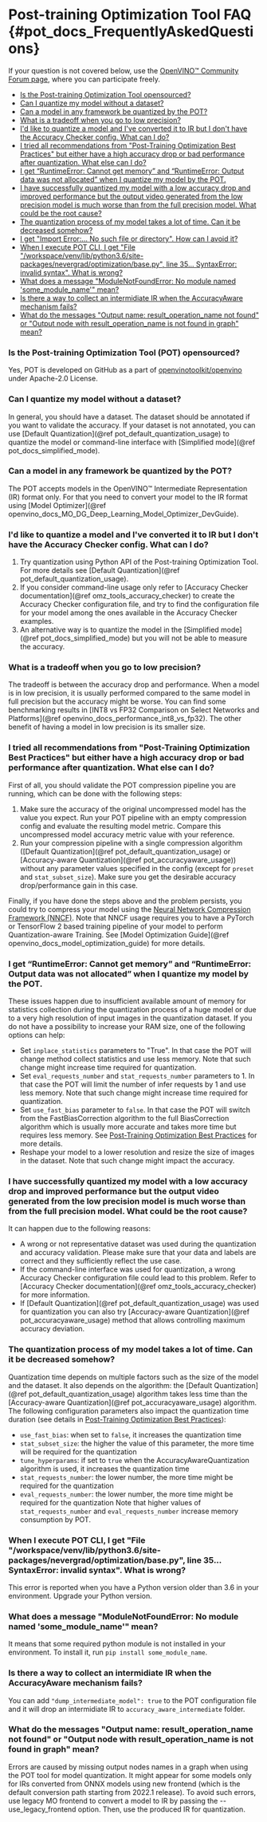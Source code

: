 # Post-training Optimization Tool FAQ {#pot_docs_FrequentlyAskedQuestions}

If your question is not covered below, use the [OpenVINO™ Community Forum page](https://community.intel.com/t5/Intel-Distribution-of-OpenVINO/bd-p/distribution-openvino-toolkit),
where you can participate freely.

- <a href="#opensourced">Is the Post-training Optimization Tool opensourced?</a>
- <a href="#dataset">Can I quantize my model without a dataset?</a>
- <a href="#framework">Can a model in any framework be quantized by the POT?</a>
- <a href="#tradeoff">What is a tradeoff when you go to low precision?</a>
- <a href="#noac">I'd like to quantize a model and I've converted it to IR but I don't have the Accuracy Checker config. What can I do?</a>
- <a href="#nncf">I tried all recommendations from "Post-Training Optimization Best Practices" but either have a high accuracy drop or bad performance after quantization.
What else can I do?</a>
- <a href="#memory">I get “RuntimeError: Cannot get memory” and “RuntimeError: Output data was not allocated” when I quantize my model by the POT.</a>
- <a href="#quality">I have successfully quantized my model with a low accuracy drop and improved performance but the output video generated from the low precision model is much worse than from the full precision model. What could be the root cause?</a>
- <a href="#longtime">The quantization process of my model takes a lot of time. Can it be decreased somehow?</a>
- <a href="#import">I get "Import Error:... No such file or directory". How can I avoid it?</a>
- <a href="#python">When I execute POT CLI, I get "File "/workspace/venv/lib/python3.6/site-packages/nevergrad/optimization/base.py", line 35... SyntaxError: invalid syntax". What is wrong?</a>
- <a href="#nomodule">What does a message "ModuleNotFoundError: No module named 'some\_module\_name'" mean?</a>
- <a href="#dump">Is there a way to collect an intermidiate IR when the AccuracyAware mechanism fails?</a>
- <a href="#outputs">What do the messages "Output name: result_operation_name not found" or "Output node with result_operation_name is not found in graph" mean?</a>


### <a name="opensourced">Is the Post-training Optimization Tool (POT) opensourced?</a>

Yes, POT is developed on GitHub as a part of [openvinotoolkit/openvino](https://github.com/openvinotoolkit/openvino) under Apache-2.0 License.

### <a name="dataset">Can I quantize my model without a dataset?</a>

In general, you should have a dataset. The dataset should be annotated if you want to validate the accuracy.
If your dataset is not annotated, you can use [Default Quantization](@ref pot_default_quantization_usage) to quantize the model or command-line interface with [Simplified mode](@ref pot_docs_simplified_mode).

### <a name="framework">Can a model in any framework be quantized by the POT?</a>

The POT accepts models in the OpenVINO&trade; Intermediate Representation (IR) format only. For that you need to convert your model to the IR format using
[Model Optimizer](@ref openvino_docs_MO_DG_Deep_Learning_Model_Optimizer_DevGuide).

### <a name="noac">I'd like to quantize a model and I've converted it to IR but I don't have the Accuracy Checker config. What can I do?</a>

1. Try quantization using Python API of the Post-training Optimization Tool. For more details see [Default Quantization](@ref pot_default_quantization_usage).
2. If you consider command-line usage only refer to [Accuracy Checker documentation](@ref omz_tools_accuracy_checker) to create the Accuracy Checker configuration file, and try to find the configuration file for your model among the ones available in the Accuracy Checker examples. 
3. An alternative way is to quantize the model in the [Simplified mode](@ref pot_docs_simplified_mode) but you will not be able to measure the accuracy.

### <a name="tradeoff">What is a tradeoff when you go to low precision?</a>

The tradeoff is between the accuracy drop and performance. When a model is in low precision, it is usually performed
compared to the same model in full precision but the accuracy might be worse. You can find some benchmarking results in
[INT8 vs FP32 Comparison on Select Networks and Platforms](@ref openvino_docs_performance_int8_vs_fp32).
The other benefit of having a model in low precision is its smaller size.

### <a name="nncf">I tried all recommendations from "Post-Training Optimization Best Practices" but either have a high accuracy drop or bad performance after quantization. What else can I do?</a>

First of all, you should validate the POT compression pipeline you are running, which can be done with the following steps:
1.	Make sure the accuracy of the original uncompressed model has the value you expect. Run your POT pipeline with an empty compression config and evaluate the resulting model metric. Compare this uncompressed model accuracy metric value with your reference.
2.	Run your compression pipeline with a single compression algorithm ([Default Quantization](@ref pot_default_quantization_usage) or [Accuracy-aware Quantization](@ref pot_accuracyaware_usage)) without any parameter values specified in the config (except for `preset` and `stat_subset_size`). Make sure you get the desirable accuracy drop/performance gain in this case.

Finally, if you have done the steps above and the problem persists, you could try to compress your model using the [Neural Network Compression Framework (NNCF)](https://github.com/openvinotoolkit/nncf_pytorch).
Note that NNCF usage requires you to have a PyTorch or TensorFlow 2 based training pipeline of your model to perform Quantization-aware Training. See [Model Optimization Guide](@ref openvino_docs_model_optimization_guide) for more details.

### <a name="memory">I get “RuntimeError: Cannot get memory” and “RuntimeError: Output data was not allocated” when I quantize my model by the POT.</a>

These issues happen due to insufficient available amount of memory for statistics collection during the quantization process of a huge model or
due to a very high resolution of input images in the quantization dataset. If you do not have a possibility to increase your RAM size, one of the following options can help:
- Set `inplace_statistics` parameters to "True". In that case the POT will change method collect statistics and use less memory. Note that such change might increase time required for quantization.
- Set `eval_requests_number` and `stat_requests_number` parameters to 1. In that case the POT will limit the number of infer requests by 1 and use less memory.
Note that such change might increase time required for quantization.
- Set `use_fast_bias` parameter to `false`. In that case the POT will switch from the FastBiasCorrection algorithm to the full BiasCorrection algorithm
which is usually more accurate and takes more time but requires less memory. See [Post-Training Optimization Best Practices](BestPractices.md) for more details.
- Reshape your model to a lower resolution and resize the size of images in the dataset. Note that such change might impact the accuracy.

### <a name="quality">I have successfully quantized my model with a low accuracy drop and improved performance but the output video generated from the low precision model is much worse than from the full precision model. What could be the root cause?</a>

It can happen due to the following reasons:
- A wrong or not representative dataset was used during the quantization and accuracy validation. Please make sure that your data and labels are correct and they sufficiently reflect the use case.
- If the command-line interface was used for quantization, a wrong Accuracy Checker configuration file could lead to this problem. Refer to [Accuracy Checker documentation](@ref omz_tools_accuracy_checker) for more information.
- If [Default Quantization](@ref pot_default_quantization_usage) was used for quantization you can also try [Accuracy-aware Quantization](@ref pot_accuracyaware_usage) method that allows controlling maximum accuracy deviation.

### <a name="longtime">The quantization process of my model takes a lot of time. Can it be decreased somehow?</a>

Quantization time depends on multiple factors such as the size of the model and the dataset. It also depends on the algorithm:
the [Default Quantization](@ref pot_default_quantization_usage) algorithm takes less time than the [Accuracy-aware Quantization](@ref pot_accuracyaware_usage) algorithm.
The following configuration parameters also impact the quantization time duration
(see details in [Post-Training Optimization Best Practices](BestPractices.md)):
- `use_fast_bias`: when set to `false`, it increases the quantization time
- `stat_subset_size`: the higher the value of this parameter, the more time will be required for the quantization
- `tune_hyperparams`: if set to `true` when the AccuracyAwareQuantization algorithm is used, it increases the quantization time
- `stat_requests_number`: the lower number, the more time might be required for the quantization
- `eval_requests_number`: the lower number, the more time might be required for the quantization
Note that higher values of `stat_requests_number` and `eval_requests_number` increase memory consumption by POT.

### <a name="python">When I execute POT CLI, I get "File "/workspace/venv/lib/python3.6/site-packages/nevergrad/optimization/base.py", line 35... SyntaxError: invalid syntax". What is wrong?</a>

This error is reported when you have a Python version older than 3.6 in your environment. Upgrade your Python version.

### <a name="nomodule">What does a message "ModuleNotFoundError: No module named 'some\_module\_name'" mean?</a>

It means that some required python module is not installed in your environment. To install it, run `pip install some_module_name`.

### <a name="dump">Is there a way to collect an intermidiate IR when the AccuracyAware mechanism fails?</a>

You can add `"dump_intermediate_model": true` to the POT configuration file and it will drop an intermidiate IR to `accuracy_aware_intermediate` folder. 

### <a name="outputs">What do the messages "Output name: result_operation_name not found" or "Output node with result_operation_name is not found in graph" mean?</a>
Errors are caused by missing output nodes names in a graph when using the POT tool for model quantization. It might appear for some models only for IRs converted from ONNX models using new frontend (which is the default conversion path starting from 2022.1 release). To avoid such errors, use legacy MO frontend to convert a model to IR by passing the --use_legacy_frontend option. Then, use the produced IR for quantization.
